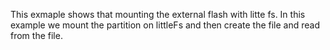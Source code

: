 This exmaple shows that mounting the external flash with litte fs.
In this example we mount the partition on littleFs and then create the file and read from the file.

